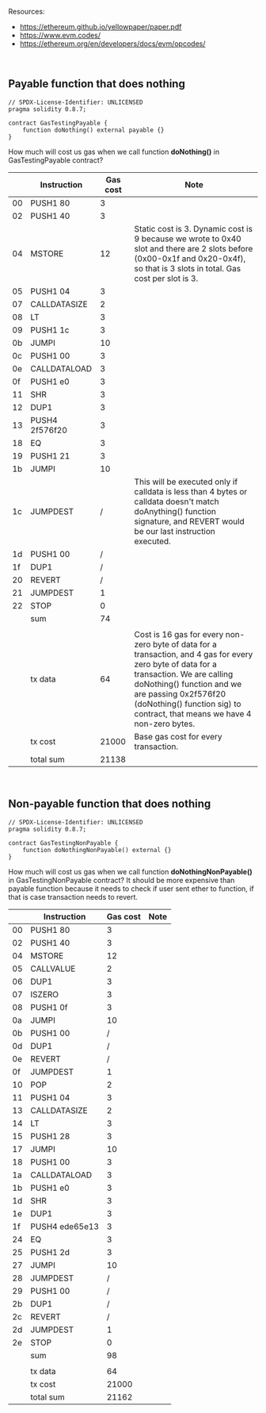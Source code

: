 Resources:
- https://ethereum.github.io/yellowpaper/paper.pdf
- https://www.evm.codes/
- https://ethereum.org/en/developers/docs/evm/opcodes/

<br/>

## Payable function that does nothing

```solidity
// SPDX-License-Identifier: UNLICENSED
pragma solidity 0.8.7;

contract GasTestingPayable {
    function doNothing() external payable {}
}
```
How much will cost us gas when we call function **doNothing()** in GasTestingPayable contract?

|    | Instruction    | Gas cost | Note                                                                                                                                                                                                                                                                      |
|----|----------------|----------|---------------------------------------------------------------------------------------------------------------------------------------------------------------------------------------------------------------------------------------------------------------------------|
| 00 | PUSH1 80       | 3        |                                                                                                                                                                                                                                                                           |
| 02 | PUSH1 40       | 3        |                                                                                                                                                                                                                                                                           |
| 04 | MSTORE         | 12       | Static cost is 3. Dynamic cost is 9 because we wrote to 0x40 slot and there are 2 slots before (0x00-0x1f and 0x20-0x4f), so that is 3 slots in total. Gas cost per slot is 3.                                                                                            |
| 05 | PUSH1 04       | 3        |                                                                                                                                                                                                                                                                           |
| 07 | CALLDATASIZE   | 2        |                                                                                                                                                                                                                                                                           |
| 08 | LT             | 3        |                                                                                                                                                                                                                                                                           |
| 09 | PUSH1 1c       | 3        |                                                                                                                                                                                                                                                                           |
| 0b | JUMPI          | 10       |                                                                                                                                                                                                                                                                           |
| 0c | PUSH1 00       | 3        |                                                                                                                                                                                                                                                                           |
| 0e | CALLDATALOAD   | 3        |                                                                                                                                                                                                                                                                           |
| 0f | PUSH1 e0       | 3        |                                                                                                                                                                                                                                                                           |
| 11 | SHR            | 3        |                                                                                                                                                                                                                                                                           |
| 12 | DUP1           | 3        |                                                                                                                                                                                                                                                                           |
| 13 | PUSH4 2f576f20 | 3        |                                                                                                                                                                                                                                                                           |
| 18 | EQ             | 3        |                                                                                                                                                                                                                                                                           |
| 19 | PUSH1 21       | 3        |                                                                                                                                                                                                                                                                           |
| 1b | JUMPI          | 10       |                                                                                                                                                                                                                                                                           |
| 1c | JUMPDEST       | /        | This will be executed only if calldata is less than 4 bytes or calldata doesn't match doAnything() function signature, and REVERT would be our last instruction executed.                                                                                                 |
| 1d | PUSH1 00       | /        |                                                                                                                                                                                                                                                                           |
| 1f | DUP1           | /        |                                                                                                                                                                                                                                                                           |
| 20 | REVERT         | /        |                                                                                                                                                                                                                                                                           |
| 21 | JUMPDEST       | 1        |                                                                                                                                                                                                                                                                           |
| 22 | STOP           | 0        |                                                                                                                                                                                                                                                                           |
|    | sum            | 74       |                                                                                                                                                                                                                                                                           |
|    |                |          |                                                                                                                                                                                                                                                                           |
|    | tx data        | 64       | Cost is 16 gas for every non-zero byte of data for a transaction, and 4 gas for every zero byte of data for a transaction. We are calling doNothing() function and we are passing 0x2f576f20 (doNothing() function sig) to contract, that means we have 4 non-zero bytes. |
|    | tx cost        | 21000    | Base gas cost for every transaction.                                                                                                                                                                                                                                      |
|    | total sum      | 21138    |                                                                                                                                                                                                                                                                           |                                                                                                                                                                                                                                                                         |

<br/>

## Non-payable function that does nothing

```solidity
// SPDX-License-Identifier: UNLICENSED
pragma solidity 0.8.7;

contract GasTestingNonPayable {
    function doNothingNonPayable() external {}
}
```

How much will cost us gas when we call function **doNothingNonPayable()** in GasTestingNonPayable contract? It should be more expensive than payable function because it needs to check if user sent ether to function, if that is case transaction needs to revert.

|    | Instruction    | Gas cost | Note |
|----|----------------|----------|------|
| 00 | PUSH1 80       | 3        |      |
| 02 | PUSH1 40       | 3        |      |
| 04 | MSTORE         | 12       |      |
| 05 | CALLVALUE      | 2        |      |
| 06 | DUP1           | 3        |      |
| 07 | ISZERO         | 3        |      |
| 08 | PUSH1 0f       | 3        |      |
| 0a | JUMPI          | 10       |      |
| 0b | PUSH1 00       | /        |      |
| 0d | DUP1           | /        |      |
| 0e | REVERT         | /        |      |
| 0f | JUMPDEST       | 1        |      |
| 10 | POP            | 2        |      |
| 11 | PUSH1 04       | 3        |      |
| 13 | CALLDATASIZE   | 2        |      |
| 14 | LT             | 3        |      |
| 15 | PUSH1 28       | 3        |      |
| 17 | JUMPI          | 10       |      |
| 18 | PUSH1 00       | 3        |      |
| 1a | CALLDATALOAD   | 3        |      |
| 1b | PUSH1 e0       | 3        |      |
| 1d | SHR            | 3        |      |
| 1e | DUP1           | 3        |      |
| 1f | PUSH4 ede65e13 | 3        |      |
| 24 | EQ             | 3        |      |
| 25 | PUSH1 2d       | 3        |      |
| 27 | JUMPI          | 10       |      |
| 28 | JUMPDEST       | /        |      |
| 29 | PUSH1 00       | /        |      |
| 2b | DUP1           | /        |      |
| 2c | REVERT         | /        |      |
| 2d | JUMPDEST       | 1        |      |
| 2e | STOP           | 0        |      |
|    | sum            | 98       |      |
|    |                |          |      |
|    | tx data        | 64       |      |
|    | tx cost        | 21000    |      |
|    | total sum      | 21162    |      |
